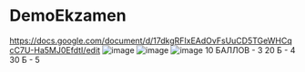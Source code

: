# DemoEkzamen
https://docs.google.com/document/d/17dkgRFIxEAdOvFsUuCD5TGeWHCqcC7U-Ha5MJ0EfdtI/edit
![image](https://github.com/qune4q/DemoEkzamen/assets/50214016/78c82f4a-9eaa-4a9f-b81a-da898969099c)
![image](https://github.com/qune4q/DemoEkzamen/assets/50214016/6a349faf-0a75-464a-8b3d-ecc9f36641df)
![image](https://github.com/qune4q/DemoEkzamen/assets/50214016/3e14c653-9ba5-4080-8c64-8cbf8a4fb7a2)
10 БАЛЛОВ - 3
20 Б - 4
30 Б - 5
